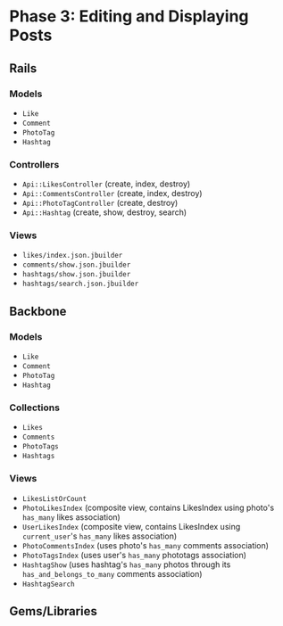 # Phase 3: Editing and Displaying Posts

## Rails
### Models
* `Like`
* `Comment`
* `PhotoTag`
* `Hashtag`

### Controllers
* `Api::LikesController` (create, index, destroy)
* `Api::CommentsController` (create, index, destroy)
* `Api::PhotoTagController` (create, destroy)
* `Api::Hashtag` (create, show, destroy, search)

### Views
* `likes/index.json.jbuilder`
* `comments/show.json.jbuilder`
* `hashtags/show.json.jbuilder`
* `hashtags/search.json.jbuilder`


## Backbone
### Models
* `Like`
* `Comment`
* `PhotoTag`
* `Hashtag`

### Collections
* `Likes`
* `Comments`
* `PhotoTags`
* `Hashtags`

### Views
* `LikesListOrCount`
* `PhotoLikesIndex` (composite view, contains LikesIndex using photo's `has_many` likes association)
* `UserLikesIndex` (composite view, contains LikesIndex using `current_user`'s `has_many` likes association)
* `PhotoCommentsIndex` (uses photo's `has_many` comments association)
* `PhotoTagsIndex` (uses user's `has_many` phototags association)
* `HashtagShow` (uses hashtag's `has_many` photos through its `has_and_belongs_to_many` comments association)
* `HashtagSearch`

## Gems/Libraries
